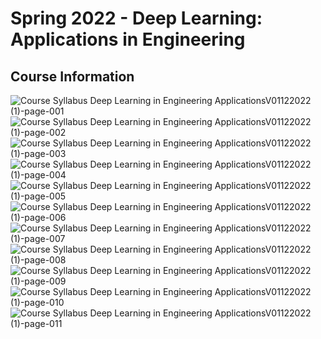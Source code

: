 <h1>Spring 2022 - Deep Learning: Applications in Engineering</h1>
<h2>Course Information</h2>

![Course Syllabus Deep Learning in Engineering ApplicationsV01122022 (1)-page-001](https://user-images.githubusercontent.com/83747696/160190369-63d75ebc-5960-44ce-b1e4-5a997cf37939.jpg)
![Course Syllabus Deep Learning in Engineering ApplicationsV01122022 (1)-page-002](https://user-images.githubusercontent.com/83747696/160190372-750d49ad-cfb3-4509-a464-f94c2d5be783.jpg)
![Course Syllabus Deep Learning in Engineering ApplicationsV01122022 (1)-page-003](https://user-images.githubusercontent.com/83747696/160190381-8b70a778-99b8-46b2-9107-398b90ff4a0d.jpg)
![Course Syllabus Deep Learning in Engineering ApplicationsV01122022 (1)-page-004](https://user-images.githubusercontent.com/83747696/160190385-fe777c9a-0654-4b19-9a3a-e328cca3e080.jpg)
![Course Syllabus Deep Learning in Engineering ApplicationsV01122022 (1)-page-005](https://user-images.githubusercontent.com/83747696/160190383-fc4b3ddc-6cb4-4cd9-ad48-6a5905880c2b.jpg)
![Course Syllabus Deep Learning in Engineering ApplicationsV01122022 (1)-page-006](https://user-images.githubusercontent.com/83747696/160190394-d6eeb234-6180-4806-a869-f12d1bed4ba3.jpg)
![Course Syllabus Deep Learning in Engineering ApplicationsV01122022 (1)-page-007](https://user-images.githubusercontent.com/83747696/160190386-ed270a76-444b-4dfd-992b-023f9c60a9e9.jpg)
![Course Syllabus Deep Learning in Engineering ApplicationsV01122022 (1)-page-008](https://user-images.githubusercontent.com/83747696/160190402-2296176f-88be-452e-b900-c34101c150af.jpg)
![Course Syllabus Deep Learning in Engineering ApplicationsV01122022 (1)-page-009](https://user-images.githubusercontent.com/83747696/160190397-d19be732-f205-4945-a320-33fa7c9ec978.jpg)
![Course Syllabus Deep Learning in Engineering ApplicationsV01122022 (1)-page-010](https://user-images.githubusercontent.com/83747696/160190406-db06257a-170c-48ab-8d57-634cb85a0b12.jpg)
![Course Syllabus Deep Learning in Engineering ApplicationsV01122022 (1)-page-011](https://user-images.githubusercontent.com/83747696/160190413-4d198071-85fb-4397-b7c0-aeb077d4b6c8.jpg)
